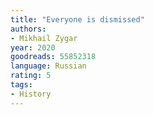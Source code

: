 ```yaml
---
title: "Everyone is dismissed"
authors:
- Mikhail Zygar
year: 2020
goodreads: 55852318
language: Russian
rating: 5
tags:
- History
---
```

